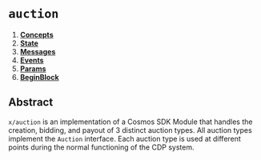 <!--
order: 0
title: Auction Overview
parent:
  title: "auction"
-->

# `auction`

<!-- TOC -->
1. **[Concepts](01_concepts.md)**
2. **[State](02_state.md)**
3. **[Messages](03_messages.md)**
4. **[Events](04_events.md)**
5. **[Params](05_params.md)**
6. **[BeginBlock](06_begin_block.md)**

## Abstract

`x/auction` is an implementation of a Cosmos SDK Module that handles the creation, bidding, and payout of 3 distinct auction types. All auction types implement the `Auction` interface. Each auction type is used at different points during the normal functioning of the CDP system.
